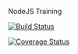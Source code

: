 NodeJS Training

[![Build Status](https://travis-ci.org/mskhirwar/nodejs-training.svg?branch=master)](https://travis-ci.org/mskhirwar/nodejs-training)

[![Coverage Status](https://coveralls.io/repos/github/mskhirwar/nodejs-training/badge.svg?branch=master)](https://coveralls.io/github/mskhirwar/nodejs-training?branch=master)
